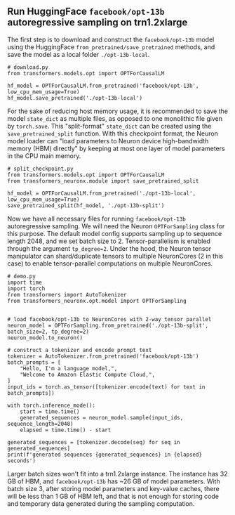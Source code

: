 ## Run HuggingFace `facebook/opt-13b` autoregressive sampling on trn1.2xlarge

The first step is to download and construct the `facebook/opt-13b` model using the HuggingFace
`from_pretrained/save_pretrained` methods, and save the model as a local folder `./opt-13b-local`.

```
# download.py
from transformers.models.opt import OPTForCausalLM

hf_model = OPTForCausalLM.from_pretrained('facebook/opt-13b', low_cpu_mem_usage=True)
hf_model.save_pretrained('./opt-13b-local')
```

For the sake of reducing host memory usage, it is recommended to save the model `state_dict` as
multiple files, as opposed to one monolithic file given by `torch.save`. This "split-format"
`state_dict` can be created using the `save_pretrained_split` function. With this checkpoint format,
the Neuron model loader can "load parameters to Neuron device high-bandwidth memory (HBM) directly"
by keeping at most one layer of model parameters in the CPU main memory.

```
# split_checkpoint.py
from transformers.models.opt import OPTForCausalLM
from transformers_neuronx.module import save_pretrained_split

hf_model = OPTForCausalLM.from_pretrained('./opt-13b-local', low_cpu_mem_usage=True)
save_pretrained_split(hf_model, './opt-13b-split')
```

Now we have all necessary files for running `facebook/opt-13b` autoregressive sampling. We will need
the Neuron `OPTForSampling` class for this purpose. The default model config supports sampling up to
sequence length 2048, and we set batch size to 2. Tensor-parallelism is enabled through the argument
`tp_degree=2`. Under the hood, the Neuron tensor manipulator can shard/duplicate tensors to multiple
NeuronCores (2 in this case) to enable tensor-parallel computations on multiple NeuronCores.

```
# demo.py
import time
import torch
from transformers import AutoTokenizer
from transformers_neuronx.opt.model import OPTForSampling


# load facebook/opt-13b to NeuronCores with 2-way tensor parallel
neuron_model = OPTForSampling.from_pretrained('./opt-13b-split', batch_size=2, tp_degree=2)
neuron_model.to_neuron()

# construct a tokenizer and encode prompt text
tokenizer = AutoTokenizer.from_pretrained('facebook/opt-13b')
batch_prompts = [
    "Hello, I'm a language model,",
    "Welcome to Amazon Elastic Compute Cloud,",
]
input_ids = torch.as_tensor([tokenizer.encode(text) for text in batch_prompts])

with torch.inference_mode():
    start = time.time()
    generated_sequences = neuron_model.sample(input_ids, sequence_length=2048)
    elapsed = time.time() - start

generated_sequences = [tokenizer.decode(seq) for seq in generated_sequences]
print(f'generated sequences {generated_sequences} in {elapsed} seconds')
```

Larger batch sizes won't fit into a trn1.2xlarge instance. The instance has 32 GB of HBM, and
`facebook/opt-13b` has ~26 GB of model parameters. With batch size 3, after storing model parameters
and key-value caches, there will be less than 1 GB of HBM left, and that is not enough for storing
code and temporary data generated during the sampling computation.
